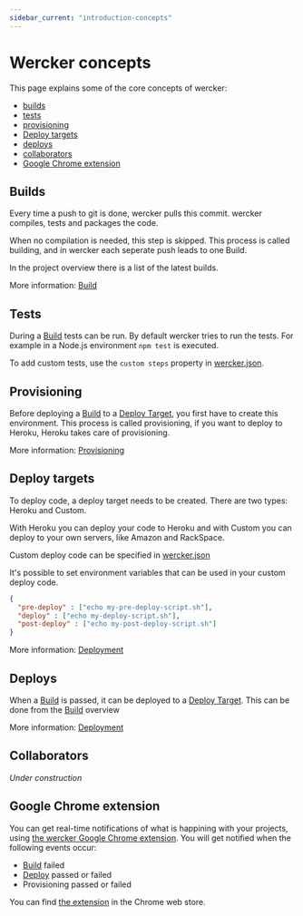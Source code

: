 ```yaml
---
sidebar_current: "introduction-concepts"
---
```


# Wercker concepts

This page explains some of the core concepts of wercker:

* [builds](#builds)
* [tests](#tests)
* [provisioning](#provisioning)
* [Deploy targets](#deploy-targets)
* [deploys](#deploys)
* [collaborators](#collaborators)
* [Google Chrome extension](#google-chrome-extension)

<a id="builds"></a>
## Builds

Every time a push to git is done, wercker pulls this commit. wercker compiles, tests and packages the code.

When no compilation is needed, this step is skipped. This process is called building, and in wercker
each seperate push leads to one Build.

In the project overview there is a list of the latest builds.

More information: [Build](build)

<a id="tests"></a>
## Tests

During a [Build](#builds) tests can be run. By default wercker tries to run the tests. For example in a Node.js environment
```npm test``` is executed.

To add custom tests, use the `custom steps` property in [wercker.json](werckerjson).

<a id="provisioning"></a>
## Provisioning

Before deploying a [Build](#builds) to a [Deploy Target](#deploy-targets), you first have to create this environment. This process is called provisioning, if you want to deploy to Heroku, Heroku takes care of provisioning.

More information: [Provisioning](provisioning)

<a id="deploy-targets"></a>
## Deploy targets

To deploy code, a deploy target needs to be created. There are two types: Heroku and Custom.

With Heroku you can deploy your code to Heroku and with Custom you can deploy to your own servers, like Amazon and RackSpace.

Custom deploy code can be specified in [wercker.json](werckerjson)

It's possible to set environment variables that can be used in your custom deploy code.

``` json
{
  "pre-deploy" : ["echo my-pre-deploy-script.sh"],
  "deploy" : ["echo my-deploy-script.sh"],
  "post-deploy" : ["echo my-post-deploy-script.sh"]
}
```

More information: [Deployment](deployment)

<a id="deploys"></a>
## Deploys

When a [Build](#builds) is passed, it can be deployed to a [Deploy Target](#deploy-targets).
This can be done from the [Build](#builds) overview

More information: [Deployment](deployment)

<a id="collaborators"></a>
## Collaborators

*Under construction*


<a id="google-chrome-extension"></a>
## Google Chrome extension

You can get real-time notifications of what is happining with your projects, using
<a href="https://chrome.google.com/webstore/detail/wercker-build-notificatio/hdbipaohmcaebblpcioidpgkeijnikch" target="_blank">the wercker Google Chrome extension</a>.
You will get notified when the following events occur:

*   [Build](#builds) failed
*   [Deploy](#deploys) passed or failed
*   Provisioning passed or failed

You can find <a href="https://chrome.google.com/webstore/detail/wercker-build-notificatio/hdbipaohmcaebblpcioidpgkeijnikch" target="_blank">the extension</a> in the Chrome web store.

